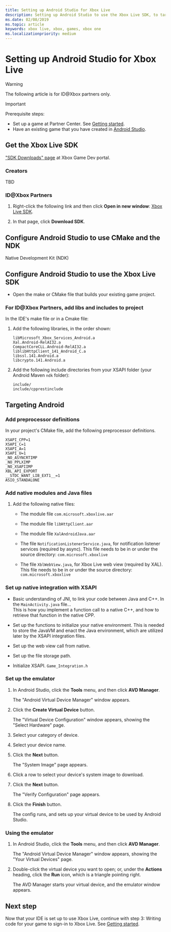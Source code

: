 ```yaml
---
title: Setting up Android Studio for Xbox Live
description: Setting up Android Studio to use the Xbox Live SDK, to target Android.
ms.date: 02/08/2019
ms.topic: article
keywords: xbox live, xbox, games, xbox one
ms.localizationpriority: medium
---
```

# Setting up Android Studio for Xbox Live

   > [!WARNING]
   > The following article is for ID@Xbox partners only.

   > [!IMPORTANT]
   > Prerequisite steps: 
   > *  Set up a game at Partner Center. See [Getting started](../index.md).
   > *  Have an existing game that you have created in [Android Studio](https://developer.android.com/studio/). 


<!--===================================================-->
## Get the Xbox Live SDK

<!-- Ask Jason, ask where the SDK will be, for users.  James used one from module from internal, packages, maven, manager.  James didn't incorp into Android Studio.

The XGD page below currently mentions 1703, and has no link yet to get zip file for SDK for a particular target (UWP, Xbox, Android, iOS). This will be for ID partners. Creators will get a public SDK at a public location.
 -->

<!-- Right-click the following link and then click **Open in new window**: -->
<!-- ["SDK Downloads" page at Xbox Game Dev portal](https://developer.microsoft.com/en-us/games/xbox/partner/live-downloads) -->
<a href="https://developer.microsoft.com/en-us/games/xbox/partner/live-downloads" target="_blank">"SDK Downloads" page</a> at Xbox Game Dev portal.


### Creators

TBD


### ID@Xbox Partners

<!-- 
Greg/Jason Sandlin: 
What will the planned URL be to get the public ID@Xbox XSAPI SDK?    eg at the secure site, per link below.
Hopefully the zip file is the 1902 build, which includes the .a lib files for Android.

The following page first bullet item has no links, but has old, 2017 info:
Xbox Live SDK
  Xbox Live SDK has moved!
    Starting with the 1703 release, the Xbox Live SDK is on GitHub, open source, and available to the public. To reference the Xbox Live Services API (XSAPI) in your project, use NuGet packages from NuGet.org.
 -->
1. Right-click the following link and then click **Open in new window**: [Xbox Live SDK](https://developer.microsoft.com/en-us/games/xbox/partner/live-downloads).


<!-- GREG question, review:  if extra account creation is needed to get SDK, beyond what's already set up before PC, where put this? above PC steps?
   > [!IMPORTANT]
   > Prerequisite steps for ID@Xbox partners:
   > For the above SDK link to work, you must have a __ account and must be registerd __.

 https://review.docs.microsoft.com/en-us/gaming/xbox-live/get-started-with-partner/create-a-new-title?branch=master

Create a Microsoft account
If you don't have a Microsoft Account (also known as an MSA), you will need to first create one at https://go.microsoft.com/fwlink/p/?LinkID=254486. If you have an Office 365 account, use Outlook.com, or have an Xbox Live account - you probably already have an MSA.

Register as an App Developer
You will need to register as an App Developer before you are allowed to create a new title in Partner Center.
To register go to https://developer.microsoft.com/en-us/store/register and follow the sign-up process. -->


2. In that page, click **Download SDK**.


<!--===================================================-->
## Configure Android Studio to use CMake and the NDK

Native Development Kit (NDK)


<!--===================================================-->
## Configure Android Studio to use the Xbox Live SDK

* Open the make or CMake file that builds your existing game project.

<!-- optional capture: Android Studio IDE capture showing minimum requirements 
if you make a Java project, IDE might create a make file.-->


### For ID@Xbox Partners, add libs and includes to project

In the IDE's make file or in a Cmake file:

1.  Add the following libraries, in the order shown:
    
    ```
    libMicrosoft_Xbox_Services_Android.a
    Xal.Android-RelAI32.a
    CompactCoreCLL.Android-RelAI32.a
    liblibHttpClient_141_Android_C.a
    libssl.141.Android.a
    libcrypto.141.Android.a
    ```

<!-- below is the non-Maven approach -->

2.  Add the following include directories from your XSAPI folder (your Android Maven `ndk` folder):

    ```
    include/
    include/cpprestinclude
    ```


<!--
### CMAKE option
If you want to use CMAKE, __.

CMakeLists.txt, contains cocos content:
# Add Additional Include Directories
-->


<!--===================================================
remove section for 1902
## Set up the Services.config file

* Add the following to your services config file `xboxservices.config`.
  Use the title id, service config id, and sandbox from your Partner Center account.

```
XBL.Sample.Android/app/main/res/raw/xboxservices.config
{
    "TitleId" : 12345678,
    "PrimaryServiceConfiId" : "abc123-abc123-abc123-abc123-abc123",
    "ClientId" : "000000123456A",
    "Sandbox" : "ABCDE.1"
}
```
-->


<!--====================================================-->
## Targeting Android


### Add preprocessor definitions

In your project's CMake file, add the following preprocessor definitions.

<!-- replace by actual cmake call: -->
```
XSAPI_CPP=1
XSAPI_C=1
XSAPI_A=1
XSAPI_U=1
_NO_ASYNCRTIMP
_NO_PPLXIMP
_NO_XSAPIIMP
XBL_API_EXPORT
__STDC_WANT_LIB_EXT1__=1
ASIO_STANDALONE
```


<!-- section probably goes away for 1902 -->
### Add native modules and Java files

<!-- 
question: aar modules are internal, not public, needed by xsapi lib for android device usage. 
Will ms wrap .aar's, (and java files for notif & webview) into xsapi 1902 libs?

Maven should handle this for us?
 -->

1. Add the following native files:

    * The module file `com.microsoft.xboxlive.aar`

    * The module file `libHttpClient.aar`

    * The module file `XalAndroidJava.aar`

    * The file `NotificationListenerService.java`, for notification listener services (required by async).
      This file needs to be in or under the source directory: `com.microsoft.xboxlive`

    * The file `XblWebView.java`, for Xbox Live web view (required by XAL).
      This file needs to be in or under the source directory: `com.microsoft.xboxlive`
      <!-- move those java files into native setup integration with xsapi? -->


### Set up native integration with XSAPI

* Basic understanding of JNI, to link your code between Java and C++.
  In the `MainActivity.java` file...  
  This is how you implement a function call to a native C++, and how to retrieve that function in the native CPP.

* Set up the functions to initialize your native environment.
  This is needed to store the JavaVM and enact the Java environment, which are utilized later by the XSAPI integration files.

* Set up the web view call from native.

* Set up the file storage path.

* Initialize XSAPI.  `Game_Integration.h`


### Set up the emulator

<!-- todo: screen captures -->

1. In Android Studio, click the **Tools** menu, and then click **AVD Manager**.

   The "Android Virtual Device Manager" window appears.

2. Click the **Create Virtual Device** button.

   The "Virtual Device Configuration" window appears, showing the "Select Hardware" page.

3. Select your category of device.  

4. Select your device name.  

5. Click the **Next** button.

   The "System Image" page appears.  

6. Click a row to select your device's system image to download.

7. Click the **Next** button.

   The "Verify Configuration" page appears.  

8. Click the **Finish** button.

   The config runs, and sets up your virtual device to be used by Android Studio.


### Using the emulator

1. In Android Studio, click the **Tools** menu, and then click **AVD Manager**.

   The "Android Virtual Device Manager" window appears, showing the "Your Virtual Devices" page.

2. Double-click the virtual device you want to open; or, under the **Actions** heading, click the **Run** icon, which is a triangle pointing right.

   The AVD Manager starts your virtual device, and the emulator window appears.


<!--===================================================-->
## Next step

Now that your IDE is set up to use Xbox Live, continue with step 3: Writing code for your game to sign-in to Xbox Live.
See [Getting started](../index.md).
